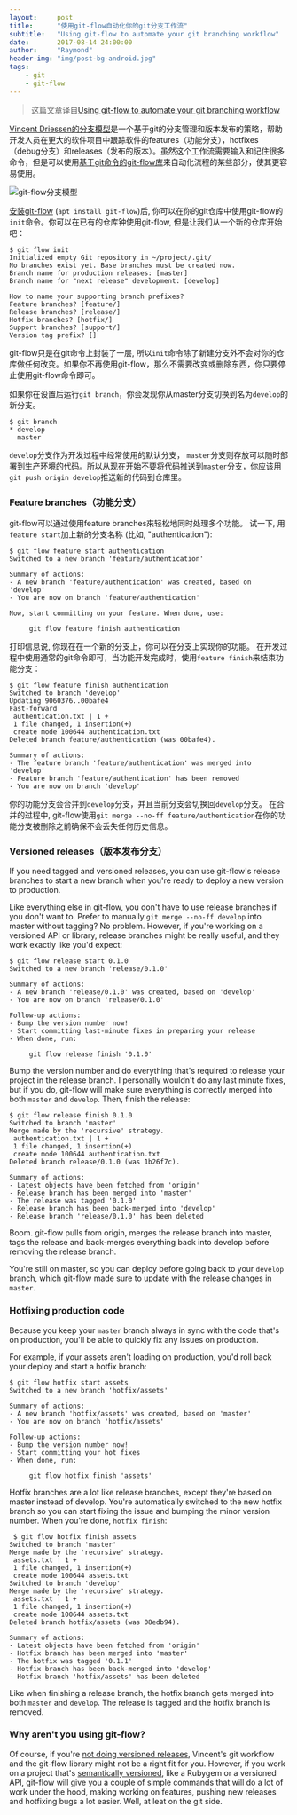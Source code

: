 ```yaml
---
layout:     post
title:      "使用git-flow自动化你的git分支工作流"
subtitle:   "Using git-flow to automate your git branching workflow"
date:       2017-08-14 24:00:00
author:     "Raymond"
header-img: "img/post-bg-android.jpg"
tags:
    - git
    - git-flow
---
```


> 这篇文章译自[Using git-flow to automate your git branching workflow](https://jeffkreeftmeijer.com/2010/why-arent-you-using-git-flow/)


[Vincent Driessen的分支模型](http://nvie.com/posts/a-successful-git-branching-model/)是一个基于git的分支管理和版本发布的策略，帮助开发人员在更大的软件项目中跟踪软件的features（功能分支），hotfixes（debug分支）和releases（发布的版本）。虽然这个工作流需要输入和记住很多命令，但是可以使用[基于git命令的git-flow库](https://github.com/nvie/gitflow)来自动化流程的某些部分，使其更容易使用。

<img src="/img/in-post/post-git-flow/gitflow.gif" alt="git-flow分支模型">

[安装git-flow](https://github.com/nvie/gitflow/wiki/Installation) (`apt install git-flow`)后, 你可以在你的git仓库中使用git-flow的`init`命令。你可以在已有的仓库钟使用git-flow, 但是让我们从一个新的仓库开始吧：

```
$ git flow init
Initialized empty Git repository in ~/project/.git/
No branches exist yet. Base branches must be created now.
Branch name for production releases: [master]
Branch name for "next release" development: [develop]

How to name your supporting branch prefixes?
Feature branches? [feature/]
Release branches? [release/]
Hotfix branches? [hotfix/]
Support branches? [support/]
Version tag prefix? []
```

git-flow只是在git命令上封装了一层, 所以`init`命令除了新建分支外不会对你的仓库做任何改变。如果你不再使用git-flow，那么不需要改变或删除东西，你只要停止使用git-flow命令即可。

如果你在设置后运行`git branch`，你会发现你从master分支切换到名为`develop`的新分支。

```
$ git branch
* develop
  master
```

`develop`分支作为开发过程中经常使用的默认分支， `master`分支则存放可以随时部署到生产环境的代码。所以从现在开始不要将代码推送到`master`分支，你应该用`git push origin develop`推送新的代码到仓库里。

### Feature branches（功能分支）

git-flow可以通过使用feature branches來轻松地同时处理多个功能。 试一下, 用`feature start`加上新的分支名称 (比如, "authentication"):

```
$ git flow feature start authentication
Switched to a new branch 'feature/authentication'

Summary of actions:
- A new branch 'feature/authentication' was created, based on 'develop'
- You are now on branch 'feature/authentication'

Now, start committing on your feature. When done, use:

     git flow feature finish authentication
```

打印信息说, 你现在在一个新的分支上，你可以在分支上实现你的功能。
在开发过程中使用通常的git命令即可，当功能开发完成时，使用`feature finish`来结束功能分支：

```
$ git flow feature finish authentication
Switched to branch 'develop'
Updating 9060376..00bafe4
Fast-forward
 authentication.txt | 1 +
 1 file changed, 1 insertion(+)
 create mode 100644 authentication.txt
Deleted branch feature/authentication (was 00bafe4).

Summary of actions:
- The feature branch 'feature/authentication' was merged into 'develop'
- Feature branch 'feature/authentication' has been removed
- You are now on branch 'develop'
```

你的功能分支会合并到`develop`分支，并且当前分支会切换回`develop`分支。 在合并的过程中, git-flow使用`git merge --no-ff feature/authentication`在你的功能分支被删除之前确保不会丢失任何历史信息。

### Versioned releases（版本发布分支）

If you need tagged and versioned releases, you can use git-flow's release branches to start a new branch when you're ready to deploy a new version to production.

Like everything else in git-flow, you don't have to use release branches if you don't want to. Prefer to manually `git merge --no-ff develop` into master without tagging? No problem.
However, if you're working on a versioned API or library, release branches might be really useful, and they work exactly like you'd expect:

```
$ git flow release start 0.1.0
Switched to a new branch 'release/0.1.0'

Summary of actions:
- A new branch 'release/0.1.0' was created, based on 'develop'
- You are now on branch 'release/0.1.0'

Follow-up actions:
- Bump the version number now!
- Start committing last-minute fixes in preparing your release
- When done, run:

     git flow release finish '0.1.0'
```

Bump the version number and do everything that's required to release your project in the release branch. I personally wouldn't do any last minute fixes, but if you do, git-flow will make sure everything is correctly merged into both `master` and `develop`.
Then, finish the release:

```
$ git flow release finish 0.1.0
Switched to branch 'master'
Merge made by the 'recursive' strategy.
 authentication.txt | 1 +
 1 file changed, 1 insertion(+)
 create mode 100644 authentication.txt
Deleted branch release/0.1.0 (was 1b26f7c).

Summary of actions:
- Latest objects have been fetched from 'origin'
- Release branch has been merged into 'master'
- The release was tagged '0.1.0'
- Release branch has been back-merged into 'develop'
- Release branch 'release/0.1.0' has been deleted
```

Boom. git-flow pulls from origin, merges the release branch into master, tags the release and back-merges everything back into develop before removing the release branch.

You're still on master, so you can deploy before going back to your `develop` branch, which git-flow made sure to update with the release changes in `master`.

### Hotfixing production code

Because you keep your `master` branch always in sync with the code that's on production, you'll be able to quickly fix any issues on production.

For example, if your assets aren't loading on production, you'd roll back your deploy and start a hotfix branch:

```
$ git flow hotfix start assets
Switched to a new branch 'hotfix/assets'

Summary of actions:
- A new branch 'hotfix/assets' was created, based on 'master'
- You are now on branch 'hotfix/assets'

Follow-up actions:
- Bump the version number now!
- Start committing your hot fixes
- When done, run:

     git flow hotfix finish 'assets'
```

Hotfix branches are a lot like release branches, except they're based on master instead of develop. You're automatically switched to the new hotfix branch so you can start fixing the issue and bumping the minor version number.
When you're done, `hotfix finish`:

```
 $ git flow hotfix finish assets
Switched to branch 'master'
Merge made by the 'recursive' strategy.
 assets.txt | 1 +
 1 file changed, 1 insertion(+)
 create mode 100644 assets.txt
Switched to branch 'develop'
Merge made by the 'recursive' strategy.
 assets.txt | 1 +
 1 file changed, 1 insertion(+)
 create mode 100644 assets.txt
Deleted branch hotfix/assets (was 08edb94).

Summary of actions:
- Latest objects have been fetched from 'origin'
- Hotfix branch has been merged into 'master'
- The hotfix was tagged '0.1.1'
- Hotfix branch has been back-merged into 'develop'
- Hotfix branch 'hotfix/assets' has been deleted
```

Like when finishing a release branch, the hotfix branch gets merged into both `master` and `develop`. The release is tagged and the hotfix branch is removed.

### Why aren't you using git-flow?

Of course, if you're [not doing versioned releases](http://scottchacon.com/2011/08/31/github-flow.html), Vincent's git workflow and the git-flow library might not be a right fit for you. However, if you work on a project that's [semantically versioned](http://semver.org), like a Rubygem or a versioned API, git-flow will give you a couple of simple commands that will do a lot of work under the hood, making working on features, pushing new releases and hotfixing bugs a lot easier. Well, at leat on the git side.
